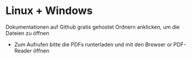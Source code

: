 # Linux + Windows
Dokumentationen auf Github gratis gehostet
Ordnern anklicken, um die Dateien zu öffnen
+ Zum Aufrufen bitte die PDFs runterladen und mit den Browser or PDF-Reader öffnen
